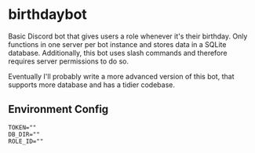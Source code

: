 # birthdaybot

Basic Discord bot that gives users a role whenever it's their birthday. Only functions in one server per bot instance and stores data in a SQLite database. Additionally, this bot uses slash commands and therefore requires server permissions to do so.

Eventually I'll probably write a more advanced version of this bot, that supports more database and has a tidier codebase.

## Environment Config

```
TOKEN=""
DB_DIR=""
ROLE_ID=""
```